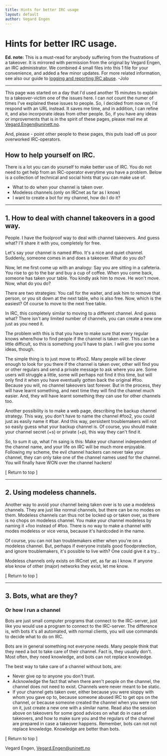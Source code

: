 ```yaml
---
title: Hints for better IRC usage
layout: default
author: Vegard Engen
---
```


# Hints for better IRC usage.

**Ed. note:** This is a must-read for anybody suffering from the frustrations of a takeover. It is mirrored with permission from the original by Vegard Engen, an IRC administrator. We combined 4 small files into this 1 file for your convenience, and added a few minor updates. For more related information, see also our guide to [logging and reporting IRC abuse](/irchelp/misc/irclog.html). -Jolo

* * *

This page was started on a day that I'd used another 15 minutes to explain to
a takeover-victim one of the issues here. I can not count the numer of times
I've explained these issues to people. So, I decided from now on, I'd respond
with an URL instead. It saves me time, and in addition, I can refine it, and
also incorporate ideas from other people. So, if you have any ideas or
improvements that is in the spirit of these pages, please mail me at
<Vegard.Engen@uninett.no>.

And, please - point other people to these pages, this puts load off us poor
overworked IRC-operators.

## How to help yourself on IRC.

There is a lot you can do yourself to make better use of IRC. You do not need
to get help from an IRC-operator everytime you have a problem. Below is a
collection of technical and social hints that you can make use of.

  * What to do when your channel is taken over.
  * Modeless channels.(only on IRCnet as far as I know)
  * I want to create a bot for my channel, how do I do it?

* * *

## 1. How to deal with channel takeovers in a good way.

People. I have the foolproof way to deal with channel takeovers. And guess
what? I'll share it with you, completely for free.

Let's say your channel is named #foo. It's a nice and quiet channel. Suddenly,
someone comes in and does a takeover. What do you do?

Now, let me first come up with an analogy: Say you are sitting in a cafeteria.
You rise to go to the bar and buy a cup of coffee. When you come back, someone
has taken your table. You kindly ask him to move. He won't move. Now, what do
you do?

There are two strategies: You call for the waiter, and ask him to remove that
person, or you sit down at the next table, who is also free. Now, which is the
easiest? Of course to move to the next free table.

In IRC, this completely similar to moving to a different channel. And guess
what? There isn't any limited number of channels, you can create a new one
just as you need it.

The problem with this is that you have to make sure that every regular knows
where/how to find people if the channel is taken over. This can be a little
difficult, so this is something you'll have to plan. I will give you some
ideas, though.

The simple thing is to just move to #foo2. Many people will be clever enough
to look for you there if the channel is taken over, other will find you or
other regulars and send a private message to ask where you are. Some users
will struggle a little, some will perhaps not find it this time, but will only
find it when you have eventually gotten back the original #foo. Because you
will, no channel takeovers last forever. But in the process, they will have
learnt something, and next time they will find the channel much easier. And,
they will have learnt something they can use for other channels too.

Another possibility is to make a web page, describing the backup channel
strategy. This way, you don't have to name the channel #foo2, you could just
as easily name it #bar. And this way, persistent troublemakers will not so
easily guess what your backup channel is. Of course, you should make your
channel secret (+s) or private (+p), this way they can't find it.

So, to sum it up, what I'm saing is this: Make your channel independent of the
channel name, and your life on IRC will be much more enjoyable. Following my
scheme, the evil channel hackers can never take your channel, they can only
take one of the channel names used for the channel. You will finally have WON
over the channel hackers!

[ Return to top ]

* * *

## 2. Using modeless channels.

Another way to avoid your channel being taken over is to use a modeless
channels. They are just like normal channels, but there can be no modes on
them. Modeless channels can thus not be locked up or taken over, as there is
no chops on modeless channel. You make your channel modeless by naming it +foo
instead of #foo. There is no way to make a channel with modes modeless or vice
versa, because it's hardcoded in the name.

Of course, you can not ban troublemakers either when you're on a modeless
channel. But, perhaps if everyone installs good floodprotection, and ignore
troublemakers, it's possible to live with? One could give it a try...

Modeless channels only exists on IRCnet yet, as far as I know. If anyone else
know of other (major) networks they exist, let me know.

[ Return to top ]

* * *

## 3. Bots, what are they?

### Or how I run a channel

Bots are just small computer programs that connect to the IRC-server, just
like you would use a program to connect to the IRC-server. The difference is,
with bots it's all automated, with normal clients, you will use commands to
decide what to do on IRC.

Bots are in general something not everyone needs. Many people think that they
need a bot to take care of their channel. Fact is, they usually don't. Most
often, they need knowledge, and bots can not replace knowledge.

The best way to take care of a channel without bots, are:

  * Never give op to anyone you don't trust.
  * Acknowledge the fact that when there aren't people on the channel, the channel does not need to exist. Channels were never meant to be static.
  * If your channel gets taken over, either because you were sloppy with whom you gave op to, because someone abused IRC to get ops on the channel, or because someone created the channel when you were not on it, just create a new one with a similar name.  Read also the session above on takeovers for some good advices on what do in case of takeovers, and how to make sure you and the regulars of the channel are prepared in case a takeover happens. Remember, bots can not not replace knowledge. Knowledge are better than bots.

[ Return to top ]

Vegard Engen, Vegard.Engen@uninett.no
